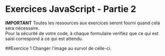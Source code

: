 # Exercices JavaScript - Partie 2

**IMPORTANT**
Toutes les ressources aux exercices seront fourni quand cela sera nécessaire.  
Pour la sécurité de votre code, à chaque formulaire verifiez que ce qui est saisi correspond à ce qui est attendu.

##Exercice 1
Changer l'image au survol de celle-ci.
